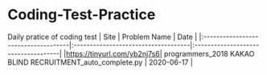 # Coding-Test-Practice
Daily pratice of coding test 
| Site | Problem Name | Date |
|:------------------------------------|:------------------------------------|:------------------------------------|
|https://tinyurl.com/yb2nj7s6| programmers_2018 KAKAO BLIND RECRUITMENT_auto_complete.py | 2020-06-17 |
